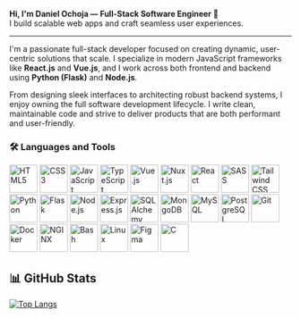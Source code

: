 <p>
  <strong>Hi, I'm Daniel Ochoja — Full-Stack Software Engineer 🚀</strong><br>
  I build scalable web apps and craft seamless user experiences.
</p>

---

<p>
  I'm a passionate full-stack developer focused on creating dynamic, user-centric solutions that scale. I specialize in modern JavaScript frameworks like <strong>React.js</strong> and <strong>Vue.js</strong>, and I work across both frontend and backend using <strong>Python (Flask)</strong> and <strong>Node.js</strong>.
</p>

<p>
  From designing sleek interfaces to architecting robust backend systems, I enjoy owning the full software development lifecycle. I write clean, maintainable code and strive to deliver products that are both performant and user-friendly.
</p>

<h3>🛠️ Languages and Tools</h3>

<p>
  <!-- Frontend -->
  <img src="https://cdn.jsdelivr.net/gh/devicons/devicon/icons/html5/html5-original.svg" height="50" alt="HTML5" />
  <img src="https://cdn.jsdelivr.net/gh/devicons/devicon/icons/css3/css3-original.svg" height="50" alt="CSS3" />
  <img src="https://cdn.jsdelivr.net/gh/devicons/devicon/icons/javascript/javascript-original.svg" height="50" alt="JavaScript" />
  <img src="https://cdn.jsdelivr.net/gh/devicons/devicon/icons/typescript/typescript-original.svg" height="50" alt="TypeScript" />
  <img src="https://cdn.jsdelivr.net/gh/devicons/devicon/icons/vuejs/vuejs-original.svg" height="50" alt="Vue.js" />
  <img src="https://cdn.jsdelivr.net/gh/devicons/devicon/icons/nuxtjs/nuxtjs-original.svg" height="50" alt="Nuxt.js" />
  <img src="https://cdn.jsdelivr.net/gh/devicons/devicon/icons/react/react-original.svg" height="50" alt="React" />
  <img src="https://cdn.jsdelivr.net/gh/devicons/devicon/icons/sass/sass-original.svg" height="50" alt="SASS" />
  <img src="https://cdn.jsdelivr.net/gh/devicons/devicon/icons/tailwindcss/tailwindcss-plain.svg" height="50" alt="Tailwind CSS" />

  <!-- Backend -->
  <img src="https://cdn.jsdelivr.net/gh/devicons/devicon/icons/python/python-original.svg" height="50" alt="Python" />
  <img src="https://cdn.jsdelivr.net/gh/devicons/devicon/icons/flask/flask-original.svg" height="50" alt="Flask" />
  <img src="https://cdn.jsdelivr.net/gh/devicons/devicon/icons/nodejs/nodejs-original.svg" height="50" alt="Node.js" />
  <img src="https://cdn.jsdelivr.net/gh/devicons/devicon/icons/express/express-original.svg" height="50" alt="Express.js" />
  <img src="https://cdn.jsdelivr.net/gh/devicons/devicon/icons/sqlalchemy/sqlalchemy-original.svg" height="50" alt="SQLAlchemy" />

  <!-- Databases -->
  <img src="https://cdn.jsdelivr.net/gh/devicons/devicon/icons/mongodb/mongodb-original.svg" height="50" alt="MongoDB" />
  <img src="https://cdn.jsdelivr.net/gh/devicons/devicon/icons/mysql/mysql-original.svg" height="50" alt="MySQL" />
  <img src="https://cdn.jsdelivr.net/gh/devicons/devicon/icons/postgresql/postgresql-original.svg" height="50" alt="PostgreSQL" />

  <!-- DevOps -->
  <img src="https://cdn.jsdelivr.net/gh/devicons/devicon/icons/git/git-original.svg" height="50" alt="Git" />
  <img src="https://cdn.jsdelivr.net/gh/devicons/devicon/icons/docker/docker-original.svg" height="50" alt="Docker" />
  <img src="https://cdn.jsdelivr.net/gh/devicons/devicon/icons/nginx/nginx-original.svg" height="50" alt="NGINX" />
  <img src="https://cdn.jsdelivr.net/gh/devicons/devicon/icons/bash/bash-original.svg" height="50" alt="Bash" />

  <!-- Others -->
  <img src="https://cdn.jsdelivr.net/gh/devicons/devicon/icons/linux/linux-original.svg" height="50" alt="Linux" />
  <img src="https://cdn.jsdelivr.net/gh/devicons/devicon/icons/figma/figma-original.svg" height="50" alt="Figma" />
  <img src="https://cdn.jsdelivr.net/gh/devicons/devicon/icons/c/c-original.svg" height="50" alt="C" />
</p>

<h2>📊 GitHub Stats</h2>

[![Top Langs](https://github-readme-stats.vercel.app/api/top-langs/?username=Ochoja&layout=compact&theme=jolly)](https://github.com/anuraghazra/github-readme-stats)

<!---
Ochoja/Ochoja is a ✨ special ✨ repository because its `README.md` (this file) appears on your GitHub profile.
You can click the Preview link to take a look at your changes.
--->
